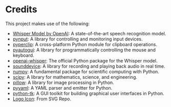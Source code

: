 # Credits

This project makes use of the following:

- [Whisper Model by OpenAI](https://openai.com/research/whisper): A state-of-the-art speech recognition model.
- [pynput](https://pynput.readthedocs.io/en/latest/): A library for controlling and monitoring input devices.
- [pyperclip](https://github.com/asweigart/pyperclip): A cross-platform Python module for clipboard operations.
- [pyautogui](https://pyautogui.readthedocs.io/en/latest/): A library for programmatically controlling the mouse and keyboard.
- [openai-whisper](https://github.com/openai/whisper): The official Python package for the Whisper model.
- [sounddevice](https://python-sounddevice.readthedocs.io/): A library for recording and playing back audio in real time.
- [numpy](https://numpy.org/): A fundamental package for scientific computing with Python.
- [scipy](https://scipy.org/): A library for mathematics, science, and engineering.
- [pillow](https://python-pillow.org/): A library for image processing in Python.
- [pyyaml](https://pyyaml.org/): A YAML parser and emitter for Python.
- [python-tk](https://wiki.python.org/moin/TkInter): A GUI toolkit for building graphical user interfaces in Python.
- [Logo Icon](https://www.svgrepo.com/svg/404638/mic-microphone-record-sound): From SVG Repo.
